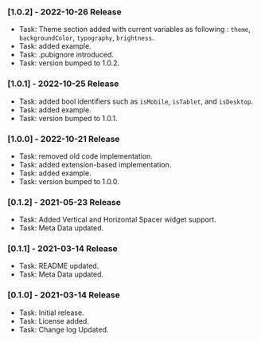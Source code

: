 ### [1.0.2] - 2022-10-26 Release
* Task: Theme section added with current variables as following : `theme`, `backgroundColor`, `typography`, `brightness`.
* Task: added example.
* Task: .pubignore introduced.
* Task: version bumped to 1.0.2.
### [1.0.1] - 2022-10-25 Release
* Task: added bool identifiers such as `isMobile`, `isTablet`, and `isDesktop`.
* Task: added example.
* Task: version bumped to 1.0.1.

### [1.0.0] - 2022-10-21 Release
* Task: removed old code implementation.
* Task: added extension-based implementation.
* Task: added example.
* Task: version bumped to 1.0.0.

### [0.1.2] - 2021-05-23 Release
* Task: Added Vertical and Horizontal Spacer widget support.
* Task: Meta Data updated.

### [0.1.1] - 2021-03-14 Release
* Task: README updated.
* Task: Meta Data updated.

### [0.1.0] - 2021-03-14 Release
* Task: Initial release.
* Task: License added.
* Task: Change log Updated.
